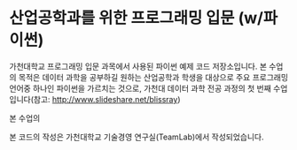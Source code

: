 <h1>산업공학과를 위한 프로그래밍 입문 (w/파이썬)</h1>

가천대학교 프로그래밍 입문 과목에서 사용된 파이썬 예제 코드 저장소입니다. 본 수업의 목적은 데이터 과학을 공부하길 원하는 산업공학과 학생을 대상으로 주요 프로그래밍 언어중 하나인 파이썬을 가르치는 것으로, 가천대 데이터 과학 전공 과정의 첫 번째 수업입니다(참고: http://www.slideshare.net/blissray)   

본 수업의

본 코드의 작성은 가천대학교 기술경영 연구실(TeamLab)에서 작성되었습니다.
